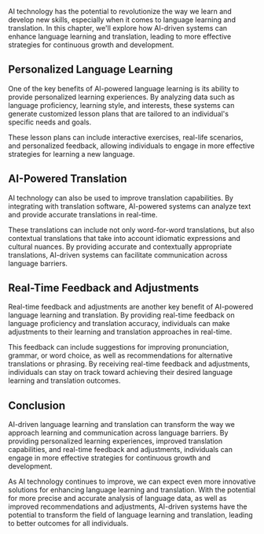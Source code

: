 
AI technology has the potential to revolutionize the way we learn and develop new skills, especially when it comes to language learning and translation. In this chapter, we'll explore how AI-driven systems can enhance language learning and translation, leading to more effective strategies for continuous growth and development.

Personalized Language Learning
------------------------------

One of the key benefits of AI-powered language learning is its ability to provide personalized learning experiences. By analyzing data such as language proficiency, learning style, and interests, these systems can generate customized lesson plans that are tailored to an individual's specific needs and goals.

These lesson plans can include interactive exercises, real-life scenarios, and personalized feedback, allowing individuals to engage in more effective strategies for learning a new language.

AI-Powered Translation
----------------------

AI technology can also be used to improve translation capabilities. By integrating with translation software, AI-powered systems can analyze text and provide accurate translations in real-time.

These translations can include not only word-for-word translations, but also contextual translations that take into account idiomatic expressions and cultural nuances. By providing accurate and contextually appropriate translations, AI-driven systems can facilitate communication across language barriers.

Real-Time Feedback and Adjustments
----------------------------------

Real-time feedback and adjustments are another key benefit of AI-powered language learning and translation. By providing real-time feedback on language proficiency and translation accuracy, individuals can make adjustments to their learning and translation approaches in real-time.

This feedback can include suggestions for improving pronunciation, grammar, or word choice, as well as recommendations for alternative translations or phrasing. By receiving real-time feedback and adjustments, individuals can stay on track toward achieving their desired language learning and translation outcomes.

Conclusion
----------

AI-driven language learning and translation can transform the way we approach learning and communication across language barriers. By providing personalized learning experiences, improved translation capabilities, and real-time feedback and adjustments, individuals can engage in more effective strategies for continuous growth and development.

As AI technology continues to improve, we can expect even more innovative solutions for enhancing language learning and translation. With the potential for more precise and accurate analysis of language data, as well as improved recommendations and adjustments, AI-driven systems have the potential to transform the field of language learning and translation, leading to better outcomes for all individuals.
